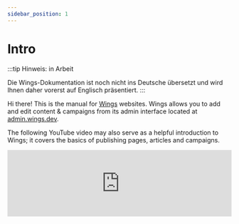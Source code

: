 ```yaml
---
sidebar_position: 1
---
```


# Intro

:::tip Hinweis: in Arbeit

Die Wings-Dokumentation ist noch nicht ins Deutsche übersetzt und wird Ihnen daher vorerst auf Englisch präsentiert.
:::

Hi there! This is the manual for [Wings](https://wings.dev) websites. Wings allows you to add and edit content & campaigns from its admin interface located at [admin.wings.dev](https://admin.wings.dev).

The following YouTube video may also serve as a helpful introduction to Wings; it covers the basics of publishing pages, articles and campaigns.

<div className="video-container">
<iframe src="https://www.youtube.com/embed/acSlE2wNbnQ" frameborder="0" allowfullscreen width="100%"></iframe>

</div>

